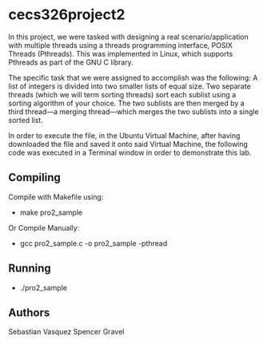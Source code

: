 # cecs326project2
In this project, we were tasked with designing a real scenario/application with
multiple threads using a threads programming interface, POSIX Threads (Pthreads). This was
implemented in Linux, which supports Pthreads as part of the GNU C library.

The specific task that we were assigned to accomplish was the following:
A list of integers is divided into two smaller lists of equal size. Two separate threads (which we will term sorting
threads) sort each sublist using a sorting algorithm of your choice. The two sublists are then merged
by a third thread—a merging thread—which merges the two sublists into a single sorted list.

In order to execute the file, in the Ubuntu Virtual Machine, after having downloaded the file and saved it onto said
Virtual Machine, the following code was executed in a Terminal window in order to demonstrate this lab.

Compiling
----------------------------------
Compile with Makefile using:
*  make pro2_sample

Or Compile Manually:
* gcc pro2_sample.c -o  pro2_sample -pthread

Running
----------------------------------

* ./pro2_sample

## Authors
Sebastian Vasquez
Spencer Gravel
